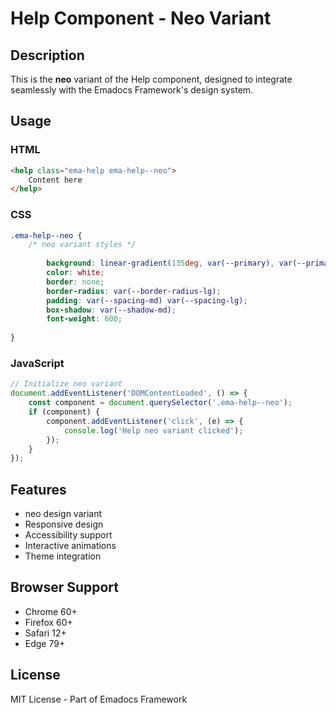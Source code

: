 # Help Component - Neo Variant

## Description
This is the **neo** variant of the Help component, designed to integrate seamlessly with the Emadocs Framework's design system.

## Usage

### HTML
```html
<help class="ema-help ema-help--neo">
    Content here
</help>
```

### CSS
```css
.ema-help--neo {
    /* neo variant styles */
    
        background: linear-gradient(135deg, var(--primary), var(--primary-dark));
        color: white;
        border: none;
        border-radius: var(--border-radius-lg);
        padding: var(--spacing-md) var(--spacing-lg);
        box-shadow: var(--shadow-md);
        font-weight: 600;
    
}
```

### JavaScript
```javascript
// Initialize neo variant
document.addEventListener('DOMContentLoaded', () => {
    const component = document.querySelector('.ema-help--neo');
    if (component) {
        component.addEventListener('click', (e) => {
            console.log('Help neo variant clicked');
        });
    }
});
```

## Features
- neo design variant
- Responsive design
- Accessibility support
- Interactive animations
- Theme integration

## Browser Support
- Chrome 60+
- Firefox 60+
- Safari 12+
- Edge 79+

## License
MIT License - Part of Emadocs Framework
